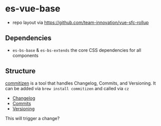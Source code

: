 # es-vue-base

- repo layout via https://github.com/team-innovation/vue-sfc-rollup

## Dependencies

- `es-bs-base` & `es-bs-extends` the core CSS dependencies for all components

## Structure

[commitizen](https://commitizen-tools.github.io/commitizen/) is a tool that handles Changelog, Commits, and Versioning.
It can be added via `brew install commitizen` and called via `cz`

- [Changelog](https://keepachangelog.com/en/1.0.0/)
- [Commits](https://www.conventionalcommits.org/en/v1.0.0/)
- [Versioning](https://semver.org/)

This will trigger a change?
